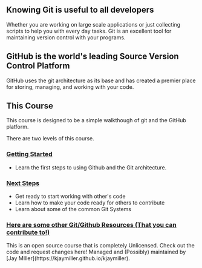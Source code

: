 <head>
<link rel="stylesheet" href="../style/base.css"
</head>

## Knowing Git is useful to all developers

Whether you are working on large scale applications or just collecting scripts to help you with every day tasks. Git is an excellent tool for maintaining version control with your programs.

## GitHub is the world's leading Source Version Control Platform

GitHub uses the git architecture as its base and has created a premier place for storing, managing, and working with your code.

## This Course
This course is designed to be a simple walkthough of git and the GitHub platform.

There are two levels of this course.

### [Getting Started](./getting_started/introduction)
* Learn the first steps to using Github and the Git architecture.

### [Next Steps](./next_steps/introduction)
* Get ready to start working with other's code
* Learn how to make your code ready for others to contribute
* Learn about some of the common Git Systems

### [Here are some other Git/Github Resources (That you can contribute to!)](./resources)

<p class="footer">
This is an open source course that is completely Unlicensed. Check out the code and request changes here!
Managed and (Possibly) maintained by [Jay MIller](https://kjaymiller.github.io/kjaymiller).
</p>
